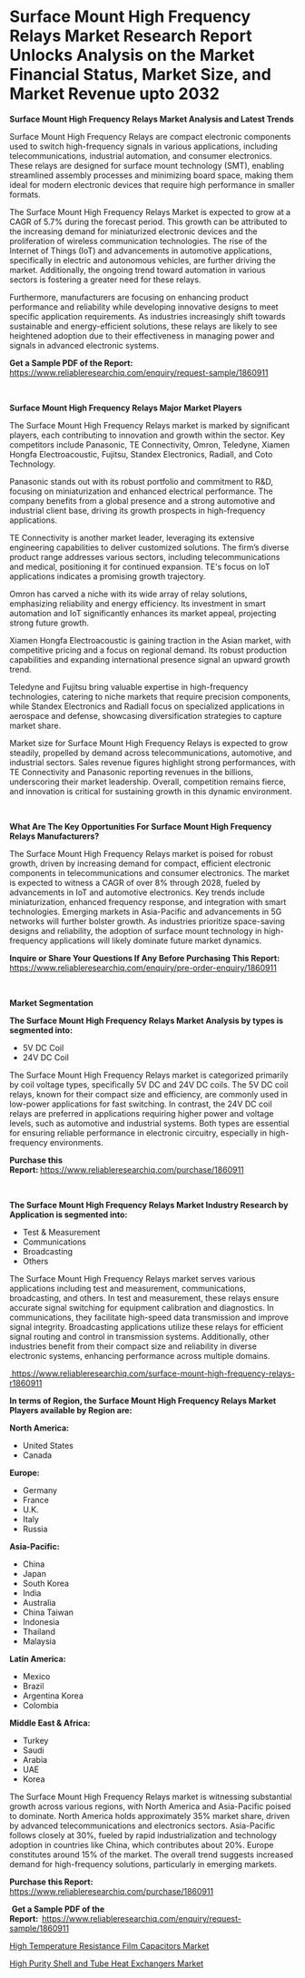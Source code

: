 <p><h1>Surface Mount High Frequency Relays Market Research Report Unlocks Analysis on the Market Financial Status, Market Size, and Market Revenue upto 2032</h1></p><p><strong>Surface Mount High Frequency Relays Market Analysis and Latest Trends</strong></p>
<p><p>Surface Mount High Frequency Relays are compact electronic components used to switch high-frequency signals in various applications, including telecommunications, industrial automation, and consumer electronics. These relays are designed for surface mount technology (SMT), enabling streamlined assembly processes and minimizing board space, making them ideal for modern electronic devices that require high performance in smaller formats.</p><p>The Surface Mount High Frequency Relays Market is expected to grow at a CAGR of 5.7% during the forecast period. This growth can be attributed to the increasing demand for miniaturized electronic devices and the proliferation of wireless communication technologies. The rise of the Internet of Things (IoT) and advancements in automotive applications, specifically in electric and autonomous vehicles, are further driving the market. Additionally, the ongoing trend toward automation in various sectors is fostering a greater need for these relays.</p><p>Furthermore, manufacturers are focusing on enhancing product performance and reliability while developing innovative designs to meet specific application requirements. As industries increasingly shift towards sustainable and energy-efficient solutions, these relays are likely to see heightened adoption due to their effectiveness in managing power and signals in advanced electronic systems.</p></p>
<p><strong>Get a Sample PDF of the Report:&nbsp;</strong> <a href="https://www.reliableresearchiq.com/enquiry/request-sample/1860911?utm_campaign=1870&utm_medium=2&utm_source=Github&utm_content=ia&utm_term=13022025&utm_id=surface-mount-high-frequency-relays">https://www.reliableresearchiq.com/enquiry/request-sample/1860911</a></p>
<p>&nbsp;</p>
<p><strong>Surface Mount High Frequency Relays Major Market Players</strong></p>
<p><p>The Surface Mount High Frequency Relays market is marked by significant players, each contributing to innovation and growth within the sector. Key competitors include Panasonic, TE Connectivity, Omron, Teledyne, Xiamen Hongfa Electroacoustic, Fujitsu, Standex Electronics, Radiall, and Coto Technology.</p><p>Panasonic stands out with its robust portfolio and commitment to R&D, focusing on miniaturization and enhanced electrical performance. The company benefits from a global presence and a strong automotive and industrial client base, driving its growth prospects in high-frequency applications.</p><p>TE Connectivity is another market leader, leveraging its extensive engineering capabilities to deliver customized solutions. The firm’s diverse product range addresses various sectors, including telecommunications and medical, positioning it for continued expansion. TE's focus on IoT applications indicates a promising growth trajectory.</p><p>Omron has carved a niche with its wide array of relay solutions, emphasizing reliability and energy efficiency. Its investment in smart automation and IoT significantly enhances its market appeal, projecting strong future growth.</p><p>Xiamen Hongfa Electroacoustic is gaining traction in the Asian market, with competitive pricing and a focus on regional demand. Its robust production capabilities and expanding international presence signal an upward growth trend.</p><p>Teledyne and Fujitsu bring valuable expertise in high-frequency technologies, catering to niche markets that require precision components, while Standex Electronics and Radiall focus on specialized applications in aerospace and defense, showcasing diversification strategies to capture market share.</p><p>Market size for Surface Mount High Frequency Relays is expected to grow steadily, propelled by demand across telecommunications, automotive, and industrial sectors. Sales revenue figures highlight strong performances, with TE Connectivity and Panasonic reporting revenues in the billions, underscoring their market leadership. Overall, competition remains fierce, and innovation is critical for sustaining growth in this dynamic environment.</p></p>
<p>&nbsp;</p>
<p><strong>What Are The Key Opportunities For Surface Mount High Frequency Relays Manufacturers?</strong></p>
<p><p>The Surface Mount High Frequency Relays market is poised for robust growth, driven by increasing demand for compact, efficient electronic components in telecommunications and consumer electronics. The market is expected to witness a CAGR of over 8% through 2028, fueled by advancements in IoT and automotive electronics. Key trends include miniaturization, enhanced frequency response, and integration with smart technologies. Emerging markets in Asia-Pacific and advancements in 5G networks will further bolster growth. As industries prioritize space-saving designs and reliability, the adoption of surface mount technology in high-frequency applications will likely dominate future market dynamics.</p></p>
<p><strong>Inquire or Share Your Questions If Any Before Purchasing This Report:</strong> <a href="https://www.reliableresearchiq.com/enquiry/pre-order-enquiry/1860911?utm_campaign=1870&utm_medium=2&utm_source=Github&utm_content=ia&utm_term=13022025&utm_id=surface-mount-high-frequency-relays">https://www.reliableresearchiq.com/enquiry/pre-order-enquiry/1860911</a></p>
<p>&nbsp;</p>
<p><strong>Market Segmentation</strong></p>
<p><strong>The Surface Mount High Frequency Relays Market Analysis by types is segmented into:</strong></p>
<p><ul><li>5V DC Coil</li><li>24V DC Coil</li></ul></p>
<p><p>The Surface Mount High Frequency Relays market is categorized primarily by coil voltage types, specifically 5V DC and 24V DC coils. The 5V DC coil relays, known for their compact size and efficiency, are commonly used in low-power applications for fast switching. In contrast, the 24V DC coil relays are preferred in applications requiring higher power and voltage levels, such as automotive and industrial systems. Both types are essential for ensuring reliable performance in electronic circuitry, especially in high-frequency environments.</p></p>
<p><strong>Purchase this Report:&nbsp;</strong><a href="https://www.reliableresearchiq.com/purchase/1860911?utm_campaign=1870&utm_medium=2&utm_source=Github&utm_content=ia&utm_term=13022025&utm_id=surface-mount-high-frequency-relays">https://www.reliableresearchiq.com/purchase/1860911</a></p>
<p>&nbsp;</p>
<p><strong>The Surface Mount High Frequency Relays Market Industry Research by Application is segmented into:</strong></p>
<p><ul><li>Test & Measurement</li><li>Communications</li><li>Broadcasting</li><li>Others</li></ul></p>
<p><p>The Surface Mount High Frequency Relays market serves various applications including test and measurement, communications, broadcasting, and others. In test and measurement, these relays ensure accurate signal switching for equipment calibration and diagnostics. In communications, they facilitate high-speed data transmission and improve signal integrity. Broadcasting applications utilize these relays for efficient signal routing and control in transmission systems. Additionally, other industries benefit from their compact size and reliability in diverse electronic systems, enhancing performance across multiple domains.</p></p>
<p><a href="https://www.reliableresearchiq.com/surface-mount-high-frequency-relays-r1860911?utm_campaign=1870&utm_medium=2&utm_source=Github&utm_content=ia&utm_term=13022025&utm_id=surface-mount-high-frequency-relays">&nbsp;https://www.reliableresearchiq.com/surface-mount-high-frequency-relays-r1860911</a></p>
<p><strong>In terms of Region, the Surface Mount High Frequency Relays Market Players available by Region are:</strong></p>
<p>
    <p> <strong> North America: </strong>
        <ul>
            <li>United States</li>
            <li>Canada</li>
        </ul>
        </p> 
    <p> <strong> Europe: </strong>
        <ul>
            <li>Germany</li>
            <li>France</li>
            <li>U.K.</li>
            <li>Italy</li>
            <li>Russia</li>
        </ul>
        </p> 
    <p> <strong> Asia-Pacific: </strong>
        <ul>
            <li>China</li>
            <li>Japan</li>
            <li>South Korea</li>
            <li>India</li>
            <li>Australia</li>
            <li>China Taiwan</li>
            <li>Indonesia</li>
            <li>Thailand</li>
            <li>Malaysia</li>
        </ul>
        </p> 
    <p> <strong> Latin America: </strong>
        <ul>
            <li>Mexico</li>
            <li>Brazil</li>
            <li>Argentina Korea</li>
            <li>Colombia</li>
        </ul>
        </p> 
    <p> <strong> Middle East & Africa: </strong>
        <ul>
            <li>Turkey</li>
            <li>Saudi</li>
            <li>Arabia</li>
            <li>UAE</li>
            <li>Korea</li>
        </ul>
    </p>
    </p>
<p><p>The Surface Mount High Frequency Relays market is witnessing substantial growth across various regions, with North America and Asia-Pacific poised to dominate. North America holds approximately 35% market share, driven by advanced telecommunications and electronics sectors. Asia-Pacific follows closely at 30%, fueled by rapid industrialization and technology adoption in countries like China, which contributes about 20%. Europe constitutes around 15% of the market. The overall trend suggests increased demand for high-frequency solutions, particularly in emerging markets.</p></p>
<p><strong>Purchase this Report: </strong><a href="https://www.reliableresearchiq.com/purchase/1860911?utm_campaign=1870&utm_medium=2&utm_source=Github&utm_content=ia&utm_term=13022025&utm_id=surface-mount-high-frequency-relays">https://www.reliableresearchiq.com/purchase/1860911</a></p>
<p>&nbsp;<strong>Get a Sample PDF of the Report:&nbsp;&nbsp;</strong><a href="https://www.reliableresearchiq.com/enquiry/request-sample/1860911?utm_campaign=1870&utm_medium=2&utm_source=Github&utm_content=ia&utm_term=13022025&utm_id=surface-mount-high-frequency-relays">https://www.reliableresearchiq.com/enquiry/request-sample/1860911</a></p>
<p><strong></strong></p>
<p><p><a href="https://github.com/unkelummaru8/Market-Research-Report-List-1/blob/main/high-temperature-resistance-film-capacitors-market.md?utm_campaign=1870&utm_medium=2&utm_source=Github&utm_content=ia&utm_term=13022025&utm_id=surface-mount-high-frequency-relays">High Temperature Resistance Film Capacitors Market</a></p><p><a href="https://github.com/shrebasokib/Market-Research-Report-List-1/blob/main/high-purity-shell-and-tube-heat-exchangers-market.md?utm_campaign=1870&utm_medium=2&utm_source=Github&utm_content=ia&utm_term=13022025&utm_id=surface-mount-high-frequency-relays">High Purity Shell and Tube Heat Exchangers Market</a></p></p>